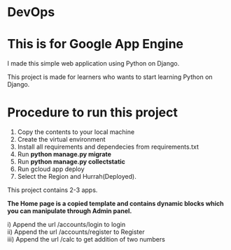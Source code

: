 # DevOps
# This is for Google App Engine

I made this simple web application using Python on Django.  

This project is made for learners who wants to start learning Python on Django.

<h1>Procedure to run this project</h1>

1) Copy the contents to your local machine
2) Create the virtual environment
3) Install all requirements and dependecies from requirements.txt
4) Run <b> python manage.py migrate</b>
5) Run <b>python manage.py collectstatic</b>
6) Run gcloud app deploy
7) Select the Region and Hurrah(Deployed).


This project contains 2-3 apps.

<b>The Home page is a copied template and contains dynamic blocks which you can manipulate through Admin panel.</b>

i) Append the url /accounts/login to login <br>
ii) Append the url /accounts/register to Register <br>
iii) Append the url /calc to get addition of two numbers <br>



